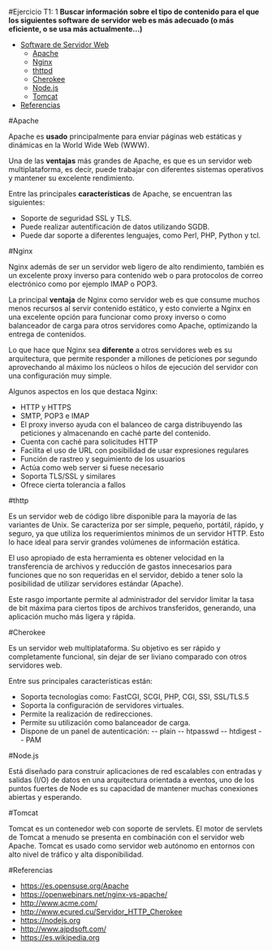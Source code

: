 #Ejercicio T1: 1
**Buscar información sobre el tipo de contenido para el que los siguientes software de servidor web es más adecuado (o más eficiente, o se usa más actualmente...)** 


- [Software de Servidor Web](#)
  - [Apache](#apache)
  - [Nginx](#Nginx)
  - [thttpd](#thttpd)
  - [Cherokee](#Cherokee)
  - [Node.js](#Node.js)
  - [Tomcat](#Tomcat)
- [Referencias](#Referencias)

#Apache 

Apache es **usado** principalmente para enviar páginas web estáticas y dinámicas en la World Wide Web (WWW).

Una de las **ventajas** más grandes de Apache, es que es un servidor web multiplataforma, es decir, puede trabajar con diferentes sistemas operativos y mantener su excelente rendimiento.

Entre las principales **características** de Apache, se encuentran las siguientes:
- Soporte de seguridad SSL y TLS.
- Puede realizar autentificación de datos utilizando SGDB.
- Puede dar soporte a diferentes lenguajes, como Perl, PHP, Python y tcl.
 
#Nginx

Nginx además de ser un servidor web ligero de alto rendimiento, también es un excelente proxy inverso para contenido web o para protocolos de correo electrónico como por ejemplo IMAP o POP3.

La principal **ventaja** de Nginx como servidor web es que consume muchos menos recursos al servir contenido estático, y esto convierte a Nginx en una excelente opción para funcionar como proxy inverso o como balanceador de carga para otros servidores como Apache, optimizando la entrega de contenidos.

Lo que hace que Nginx sea **diferente** a otros servidores web es su arquitectura, que permite responder a millones de peticiones por segundo aprovechando al máximo los núcleos o hilos de ejecución del servidor con una configuración muy simple.

Algunos aspectos en los que destaca Nginx:
- HTTP y HTTPS
- SMTP, POP3 e IMAP
- El proxy inverso ayuda con el balanceo de carga distribuyendo las peticiones y almacenando en caché parte del contenido.
- Cuenta con caché para solicitudes HTTP
- Facilita el uso de URL con posibilidad de usar expresiones regulares 
- Función de rastreo y seguimiento de los usuarios
- Actúa como web server si fuese necesario
- Soporta TLS/SSL y similares
- Ofrece cierta tolerancia a fallos

#thttp

Es un servidor web de código libre disponible para la mayoría de las variantes de Unix.
Se caracteriza por ser simple, pequeño, portátil, rápido, y seguro, ya que utiliza los requerimientos mínimos de un servidor HTTP. Esto lo hace ideal para servir grandes volúmenes de información estática.

El uso apropiado de esta herramienta es obtener velocidad en la transferencia de archivos y reducción de gastos innecesarios para funciones que no son requeridas en el servidor, debido a tener solo la posibilidad de utilizar servidores estándar (Apache).

Este rasgo importante permite al administrador del servidor limitar la tasa de bit máxima para ciertos tipos de archivos transferidos, generando, una aplicación mucho más ligera y rápida.

#Cherokee 

Es un servidor web multiplataforma. Su objetivo es ser rápido y completamente funcional, sin dejar de ser liviano comparado con otros servidores web. 

Entre sus principales características están:

* Soporta tecnologías como: FastCGI, SCGI, PHP, CGI, SSI, SSL/TLS.5
* Soporta la configuración de servidores virtuales.
* Permite la realización de redirecciones.
* Permite su utilización como balanceador de carga.
* Dispone de un panel de autenticación:
-- plain
-- htpasswd
-- htdigest
-- PAM

#Node.js

Está diseñado para construir aplicaciones de red escalables con entradas y salidas (I/O) de datos en una arquitectura orientada a eventos, uno de los puntos fuertes de Node es su capacidad de mantener muchas conexiones abiertas y esperando. 

#Tomcat 

Tomcat es un contenedor web con soporte de servlets. El motor de servlets de Tomcat a menudo se presenta en combinación con el servidor web Apache. 
Tomcat es usado como servidor web autónomo en entornos con alto nivel de tráfico y alta disponibilidad.

#Referencias

- https://es.opensuse.org/Apache
- https://openwebinars.net/nginx-vs-apache/
- http://www.acme.com/
- http://www.ecured.cu/Servidor_HTTP_Cherokee
- https://nodejs.org
- http://www.ajpdsoft.com/
- https://es.wikipedia.org

